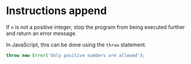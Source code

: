 # Instructions append

If `n` is not a positive integer, stop the program from being executed further and return an error message.

In JavaScript, this can be done using the `throw` statement.

```javascript
throw new Error('Only positive numbers are allowed');
```
